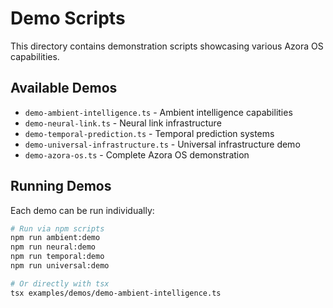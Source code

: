 # Demo Scripts

This directory contains demonstration scripts showcasing various Azora OS capabilities.

## Available Demos

- `demo-ambient-intelligence.ts` - Ambient intelligence capabilities
- `demo-neural-link.ts` - Neural link infrastructure
- `demo-temporal-prediction.ts` - Temporal prediction systems
- `demo-universal-infrastructure.ts` - Universal infrastructure demo
- `demo-azora-os.ts` - Complete Azora OS demonstration

## Running Demos

Each demo can be run individually:

```bash
# Run via npm scripts
npm run ambient:demo
npm run neural:demo
npm run temporal:demo
npm run universal:demo

# Or directly with tsx
tsx examples/demos/demo-ambient-intelligence.ts
```

